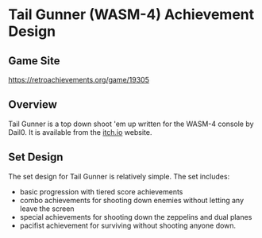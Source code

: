 # Tail Gunner (WASM-4) Achievement Design
## Game Site
https://retroachievements.org/game/19305
## Overview
Tail Gunner is a top down shoot 'em up written for the WASM-4 console by Dail0. It is available from the [itch.io](https://dial0.itch.io/tail-gunner) website.
## Set Design
The set design for Tail Gunner is relatively simple.  The set includes:
* basic progression with tiered score achievements
* combo achievements for shooting down enemies without letting any leave the screen
* special achievements for shooting down the zeppelins and dual planes
* pacifist achievement for surviving without shooting anyone down.

